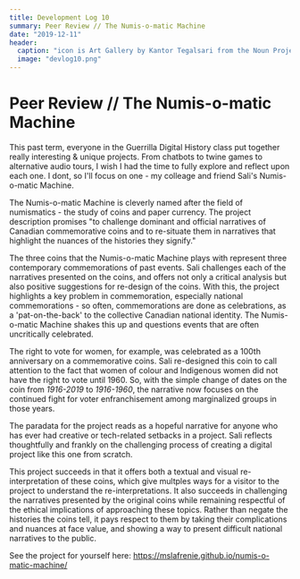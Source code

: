 ```yaml
---
title: Development Log 10
summary: Peer Review // The Numis-o-matic Machine 
date: "2019-12-11" 
header:
  caption: "icon is Art Gallery by Kantor Tegalsari from the Noun Project"
  image: "devlog10.png"
--- 
```

# Peer Review // The Numis-o-matic Machine  

This past term, everyone in the Guerrilla Digital History class put together really interesting & unique projects. From chatbots to twine games to alternative audio tours, I wish I had the time to fully explore and reflect upon each one. I dont, so I'll focus on one - my colleage and friend Sali's Numis-o-matic Machine. 

The Numis-o-matic Machine is cleverly named after the field of numismatics - the study of coins and paper currency. The project description promises "to challenge dominant and official narratives of Canadian commemorative coins and to re-situate them in narratives that highlight the nuances of the histories they signify."

The three coins that the Numis-o-matic Machine plays with represent three contemporary commemorations of past events. Sali challenges each of the narratives presented on the coins, and offers not only a critical analysis but also positive suggestions for re-design of the coins. With this, the project highlights a key problem in commemoration, especially national commemorations - so often, commemorations are done as celebrations, as a 'pat-on-the-back' to the collective Canadian national identity. The Numis-o-matic Machine shakes this up and questions events that are often uncritically celebrated. 

The right to vote for women, for example, was celebrated as a 100th anniversary on a commemorative coins. Sali re-designed this coin to call attention to the fact that women of colour and Indigenous women did not have the right to vote until 1960. So, with the simple change of dates on the coin from *1916-2019* to *1916-1960*, the narrative now focuses on the continued fight for voter enfranchisement among marginalized groups in those years.  

The paradata for the project reads as a hopeful narrative for anyone who has ever had creative or tech-related setbacks in a project. Sali reflects thoughtfully and frankly on the challenging process of creating a digital project like this one from scratch. 

This project succeeds in that it offers both a textual and visual re-interpretation of these coins, which give multples ways for a visitor to the project to understand the re-interpretations. It also succeeds in challenging the narratives presented by the original coins while remaining respectful of the ethical implications of approaching these topics. Rather than negate the histories the coins tell, it pays respect to them by taking their complications and nuances at face value, and showing a way to present difficult national narratives to the public. 

See the project for yourself here: https://mslafrenie.github.io/numis-o-matic-machine/
